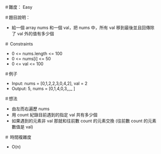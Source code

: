 ＃難度： Easy

＃題目說明： 
- 給一個 array nums 和一個 val，把 nums 中，所有 val 移到最後並且回傳除了 val 外的值有多少個

＃ Constraints
- 0 <= nums.length <= 100
- 0 <= nums[i] <= 50
- 0 <= val <= 100

＃例子
- Input: nums = [0,1,2,2,3,0,4,2], val = 2
- Output: 5, nums = [0,1,4,0,3,_,_,_ ]

＃想法
- 由左而右遍歷 nums 
- 用 count 紀錄目前遇到的指定 val 共有多少個
- 如果遇到的元素非 val 那就和往前數 count 的元素交換 (往前數 count 的元素數值是 val)

＃ 時間複雜度
- O(n)




    


 


